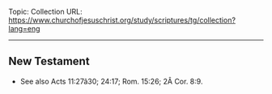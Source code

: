 Topic: Collection
URL: https://www.churchofjesuschrist.org/study/scriptures/tg/collection?lang=eng

---

## New Testament

- See also Acts 11:27â30; 24:17; Rom. 15:26; 2Â Cor. 8:9.

